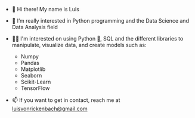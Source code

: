 - 👋 Hi there! My name is Luis
- 👀 I’m really interested in Python programming and the Data Science and Data Analysis field
- 👨‍💻 I'm interested on using Python 🐍, SQL and the different libraries to manipulate, visualize data, and create models such as:
  - Numpy
  - Pandas
  - Matplotlib
  - Seaborn
  - Scikit-Learn
  - TensorFlow
  
- 📫 If you want to get in contact, reach me at luisvonrickenbach@gmail.com

<!---
luifavr/luifavr is a ✨ special ✨ repository because its `README.md` (this file) appears on your GitHub profile.
You can click the Preview link to take a look at your changes.
--->
